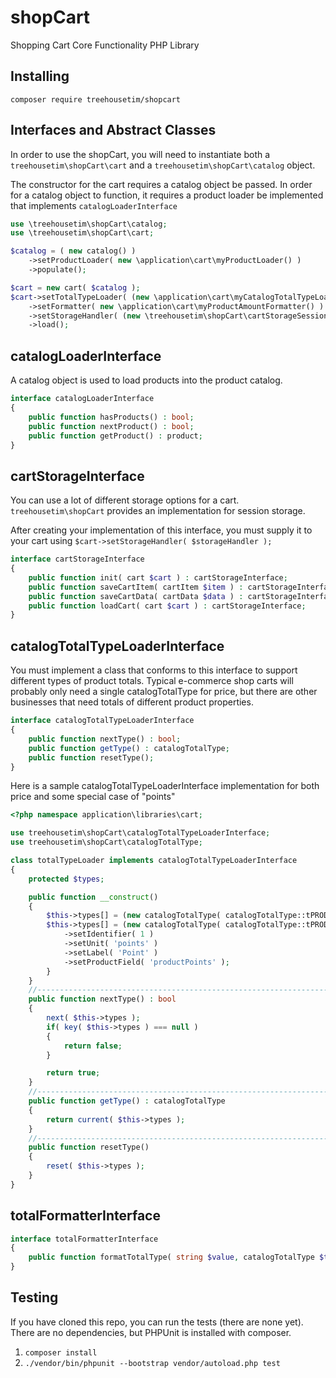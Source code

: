 # shopCart
Shopping Cart Core Functionality PHP Library

## Installing

`composer require treehousetim/shopcart`

## Interfaces and Abstract Classes

In order to use the shopCart, you will need to instantiate both a `treehousetim\shopCart\cart` and a `treehousetim\shopCart\catalog` object.

The constructor for the cart requires a catalog object be passed.
In order for a catalog object to function, it requires a product loader be implemented that implements `catalogLoaderInterface`


```php
use \treehousetim\shopCart\catalog;
use \treehousetim\shopCart\cart;

$catalog = ( new catalog() )
	->setProductLoader( new \application\cart\myProductLoader() )
	->populate();

$cart = new cart( $catalog );
$cart->setTotalTypeLoader( (new \application\cart\myCatalogTotalTypeLoader()))
	->setFormatter( new \application\cart\myProductAmountFormatter() )
	->setStorageHandler( (new \treehousetim\shopCart\cartStorageSession() ) )
	->load();

```

## catalogLoaderInterface
A catalog object is used to load products into the product catalog.  

```php
interface catalogLoaderInterface
{
	public function hasProducts() : bool;
	public function nextProduct() : bool;
	public function getProduct() : product;
}
```

## cartStorageInterface

You can use a lot of different storage options for a cart.  `treehousetim\shopCart` provides an implementation for session storage.

After creating your implementation of this interface, you must supply it to your cart using `$cart->setStorageHandler( $storageHandler );`

```php
interface cartStorageInterface
{
	public function init( cart $cart ) : cartStorageInterface;
	public function saveCartItem( cartItem $item ) : cartStorageInterface;
	public function saveCartData( cartData $data ) : cartStorageInterface;
	public function loadCart( cart $cart ) : cartStorageInterface;
}
```

## catalogTotalTypeLoaderInterface

You must implement a class that conforms to this interface to support different types of product totals. Typical e-commerce shop carts will probably only need a single catalogTotalType for price, but there are other businesses that need totals of different product properties.

```php
interface catalogTotalTypeLoaderInterface
{
	public function nextType() : bool;
	public function getType() : catalogTotalType;
	public function resetType();
}
```

Here is a sample catalogTotalTypeLoaderInterface implementation for both price and some special case of "points"

```php
<?php namespace application\libraries\cart;

use treehousetim\shopCart\catalogTotalTypeLoaderInterface;
use treehousetim\shopCart\catalogTotalType;

class totalTypeLoader implements catalogTotalTypeLoaderInterface
{
	protected $types;

	public function __construct()
	{
		$this->types[] = (new catalogTotalType( catalogTotalType::tPRODUCT_PRICE ) );
		$this->types[] = (new catalogTotalType( catalogTotalType::tPRODUCT_FIELD ) )
			->setIdentifier( 1 )
			->setUnit( 'points' )
			->setLabel( 'Point' )
			->setProductField( 'productPoints' );
		}
	}
	//------------------------------------------------------------------------
	public function nextType() : bool
	{
		next( $this->types );
		if( key( $this->types ) === null )
		{
			return false;
		}

		return true;
	}
	//------------------------------------------------------------------------
	public function getType() : catalogTotalType
	{
		return current( $this->types );
	}
	//------------------------------------------------------------------------
	public function resetType()
	{
		reset( $this->types );
	}
}
```

## totalFormatterInterface

```php
interface totalFormatterInterface
{
	public function formatTotalType( string $value, catalogTotalType $type );
}
```


## Testing
If you have cloned this repo, you can run the tests (there are none yet).
There are no dependencies, but PHPUnit is installed with composer.

1. `composer install`
2. `./vendor/bin/phpunit --bootstrap vendor/autoload.php test`
